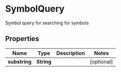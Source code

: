

# SymbolQuery

Symbol query for searching for symbols

## Properties

| Name | Type | Description | Notes |
|------------ | ------------- | ------------- | -------------|
|**substring** | **String** |  |  [optional] |



